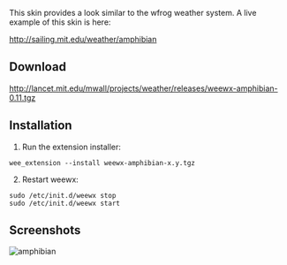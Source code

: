 This skin provides a look similar to the wfrog weather system.  A live example of this skin is here:

http://sailing.mit.edu/weather/amphibian


## Download

http://lancet.mit.edu/mwall/projects/weather/releases/weewx-amphibian-0.11.tgz

## Installation

1. Run the extension installer:

```
wee_extension --install weewx-amphibian-x.y.tgz
```

2. Restart weewx:

```
sudo /etc/init.d/weewx stop
sudo /etc/init.d/weewx start
```

## Screenshots
![amphibian](http://lancet.mit.edu/mwall/projects/weather/amphibian-for-weewx-0.1/amphibian-for-weewx.png )

